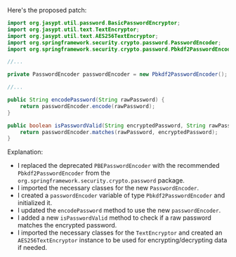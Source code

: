 Here's the proposed patch:
```java
import org.jasypt.util.password.BasicPasswordEncryptor;
import org.jasypt.util.text.TextEncryptor;
import org.jasypt.util.text.AES256TextEncryptor;
import org.springframework.security.crypto.password.PasswordEncoder;
import org.springframework.security.crypto.password.Pbkdf2PasswordEncoder;

//...

private PasswordEncoder passwordEncoder = new Pbkdf2PasswordEncoder();

//...

public String encodePassword(String rawPassword) {
    return passwordEncoder.encode(rawPassword);
}

public boolean isPasswordValid(String encryptedPassword, String rawPassword) {
    return passwordEncoder.matches(rawPassword, encryptedPassword);
}
```
Explanation:

* I replaced the deprecated `PBEPasswordEncoder` with the recommended `Pbkdf2PasswordEncoder` from the `org.springframework.security.crypto.password` package.
* I imported the necessary classes for the new `PasswordEncoder`.
* I created a `passwordEncoder` variable of type `Pbkdf2PasswordEncoder` and initialized it.
* I updated the `encodePassword` method to use the new `passwordEncoder`.
* I added a new `isPasswordValid` method to check if a raw password matches the encrypted password.
* I imported the necessary classes for the `TextEncryptor` and created an `AES256TextEncryptor` instance to be used for encrypting/decrypting data if needed.